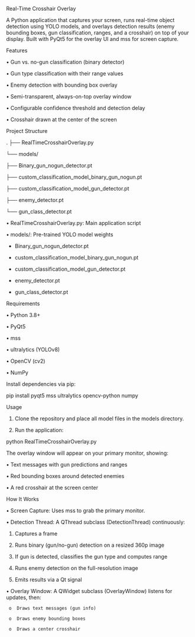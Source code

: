 Real-Time Crosshair Overlay

A Python application that captures your screen, runs real-time object detection using YOLO models, and overlays detection results (enemy bounding boxes, gun classification, ranges, and a crosshair) on top of your display. Built with PyQt5 for the overlay UI and mss for screen capture.

Features

•	Gun vs. no-gun classification (binary detector)

•	Gun type classification with their range values

•	Enemy detection with bounding box overlay

•	Semi-transparent, always-on-top overlay window

•	Configurable confidence threshold and detection delay

•	Crosshair drawn at the center of the screen


Project Structure

.
├── RealTimeCrosshairOverlay.py

└── models/

 ├── Binary_gun_nogun_detector.pt
    
 ├── custom_classification_model_binary_gun_nogun.pt
    
 ├── custom_classification_model_gun_detector.pt
    
 ├── enemy_detector.pt
 
 └── gun_class_detector.pt


•	RealTimeCrosshairOverlay.py: Main application script

•	models/: Pre-trained YOLO model weights

   -	Binary_gun_nogun_detector.pt

   -    custom_classification_model_binary_gun_nogun.pt

   -	custom_classification_model_gun_detector.pt

   -	enemy_detector.pt

   -	gun_class_detector.pt


Requirements

•	Python 3.8+

•	PyQt5

•	mss

•	ultralytics (YOLOv8)

•	OpenCV (cv2)

•	NumPy


Install dependencies via pip:


pip install pyqt5 mss ultralytics opencv-python numpy


Usage

1.	Clone the repository and place all model files in the models directory.
   
2.	Run the application:
   
python RealTimeCrosshairOverlay.py


The overlay window will appear on your primary monitor, showing:

•	Text messages with gun predictions and ranges

•	Red bounding boxes around detected enemies

•	A red crosshair at the screen center


How It Works

•	Screen Capture: Uses mss to grab the primary monitor.

•	Detection Thread: A QThread subclass (DetectionThread) continuously:

  1.	Captures a frame
   
  2.	Runs binary (gun/no-gun) detection on a resized 360p image
   
  3.	If gun is detected, classifies the gun type and computes range
   
  4.	Runs enemy detection on the full-resolution image
   
  5.	Emits results via a Qt signal
    
•	Overlay Window: A QWidget subclass (OverlayWindow) listens for updates, then:

     o	Draws text messages (gun info)

     o	Draws enemy bounding boxes

     o	Draws a center crosshair
